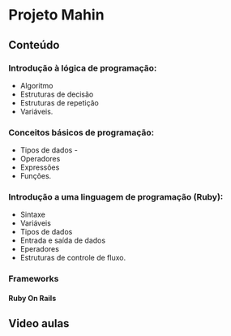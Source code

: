 # Projeto Mahin

## Conteúdo

### Introdução à lógica de programação: 
- Algoritmo 
- Estruturas de decisão 
- Estruturas de repetição 
- Variáveis.

### Conceitos básicos de programação: 
- Tipos de dados -
- Operadores
- Expressões 
- Funções.

### Introdução a uma linguagem de programação (Ruby): 
- Sintaxe
- Variáveis
- Tipos de dados
- Entrada e saída de dados
- Eperadores 
- Estruturas de controle de fluxo.


### Frameworks

#### Ruby On Rails



## Video aulas




